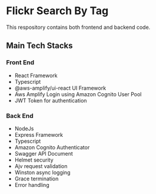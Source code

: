 # Flickr Search By Tag

This respository contains both frontend and backend code.

## Main Tech Stacks

### Front End

- React Framework
- Typescript
- @aws-amplify/ui-react UI Framework
- Aws Amplify Login using Amazon Cognito User Pool
- JWT Token for authentication

### Back End

- NodeJs
- Express Framework
- Typescript
- Amazon Cognito Authenticator
- Swagger API Document
- Helmet security
- Ajv request validation
- Winston async logging
- Grace termination
- Error handling